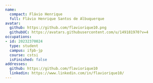 ```yaml
---
name:
  compact: Flávio Henrique
  full: Flávio Henrique Santos de Albuquerque
avatar:
  github: https://github.com/flaviorique10.png
  githubUC: https://avatars.githubusercontent.com/u/149181970?v=4
occupations:
- id: 20232370024
  type: student
  campus: ifpb-jp
  course: cstsi
  isFinished: false
addresses:
  github: https://github.com/flaviorique10
  linkedin: https://www.linkedin.com/in/flaviorique10/
---
```

